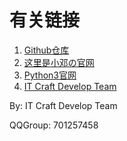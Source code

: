 # 有关链接

1. [Github仓库](https://github.com/This-is-XiaoDeng/XWebServer-Plus)
2. [这里是小邓の官网](https://www.xiaodeng.tk)
3. [Python3官网](https://python.org)
4. [IT Craft Develop Team](https://itcraft.tk)


By: IT Craft Develop Team

QQGroup: 701257458